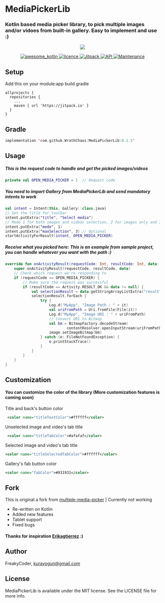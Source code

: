 # MediaPickerLib
### Kotlin based media picker library, to pick multiple images and/or vidoes from built-in gallery. Easy to implement and use :) 
<p align="center">
<img src="https://github.com/WrathChaos/MediaPickerLib/blob/master/MediaPickerLibAsset.jpg">
</p>

<p align="center">
<a href="https://github.com/WrathChaos/MediaPickerLib">
<img src="https://kotlin.link/awesome-kotlin.svg"
alt="awesome_kotlin">
</a>
<a href="https://opensource.org/licenses/MIT">
<img src="https://img.shields.io/badge/License-MIT-yellow.svg"
alt="licence">
</a>
<a href="https://jitpack.io/#WrathChaos/MediaPickerLib">
<img src="https://jitpack.io/v/WrathChaos/MediaPickerLib.svg"
alt="Jitpack">
</a>
<a href="https://android-arsenal.com/api?level=19">
<img src="https://img.shields.io/badge/API-19%2B-brightgreen.svg?style=flat)"
alt="API">
               
</a>
<a href="https://github.com/WrathChaos/MediaPickerLib">
<img src="https://img.shields.io/badge/Maintained%3F-yes-green.svg"
alt="Maintenance">
</a>
</p>


## Setup
Add this on your module:app build.gradle
```
allprojects {
  repositories {
  	...
  	maven { url 'https://jitpack.io' }
  }
}
```
## Gradle

```kotlin
implementation 'com.github.WrathChaos:MediaPickerLib:0.1.5'
```

## Usage


##### This is the request code to handle and get the picked images/videos
```kotlin
private val OPEN_MEDIA_PICKER = 1  // Request code
```


##### You need to import Gallery from MediaPickerLib and send mandatory intents to work
```kotlin
val intent = Intent(this, Gallery::class.java)
// Set the title for toolbar
intent.putExtra("title", "Select media")
// Mode 1 for both images and videos selection, 2 for images only and 3 for videos!
intent.putExtra("mode", 1)
intent.putExtra("maxSelection", 3) // Optional
startActivityForResult(intent, OPEN_MEDIA_PICKER)
```


##### Receive what you picked here: This is an example from sample project, you can handle whatever you want with the path :)

```kotlin
override fun onActivityResult(requestCode: Int, resultCode: Int, data: Intent?) {
    super.onActivityResult(requestCode, resultCode, data)
    // Check which request we're responding to
    if (requestCode == OPEN_MEDIA_PICKER) {
        // Make sure the request was successful
        if (resultCode == Activity.RESULT_OK && data != null) {
            val selectionResult = data.getStringArrayListExtra("result")
            selectionResult.forEach {
                try {
                    Log.d("MyApp", "Image Path : " + it)
                    val uriFromPath = Uri.fromFile(File(it))
                    Log.d("MyApp", "Image URI : " + uriFromPath)
                    // Convert URI to Bitmap
                    val bm = BitmapFactory.decodeStream(
                            contentResolver.openInputStream(uriFromPath))
                    image.setImageBitmap(bm)
                } catch (e: FileNotFoundException) {
                    e.printStackTrace()
                }
            }
        }
    }
}
```

## Customization

#### You can customize the color of the library (More customization features is coming soon)

Title and back's button color
```xml
 <color name="titleTextColor">#ffffff</color>  
```
Unselected image and video's tab title
```xml
 <color name="titleTabColor">#afafaf</color>   
```
Selected image and video's tab title
```xml
<color name="titleSelectedTabColor">#ffffff</color>
``` 
Gallery's fab button color
```xml
<color name="fabColor">#931931</color>
``` 
## Fork
This is original a fork from [multiple-media-picker](https://github.com/erikagtierrez/multiple-media-picker) | Currently not working 
* Re-written on Kotlin
* Added new features 
* Tablet support
* Fixed bugs

#### Thanks for inspiration [Erikagtierrez](https://github.com/erikagtierrez) :)

## Author

FreakyCoder, kurayogun@gmail.com

## License

MediaPickerLib is available under the MIT license. See the LICENSE file for more info.
